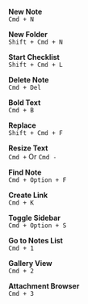 

**New Note**  
`Cmd + N`

**New Folder**  
`Shift + Cmd + N`

**Start Checklist**  
`Shift + Cmd + L`

**Delete Note**  
`Cmd + Del`

**Bold Text**  
`Cmd + B`

**Replace**  
`Shift + Cmd + F`

**Resize Text**  
`Cmd +` Or `Cmd -`

**Find Note**  
`Cmd + Option + F`

**Create Link**  
`Cmd + K`

**Toggle Sidebar**  
`Cmd + Option + S`

**Go to Notes List**  
`Cmd + 1`

**Gallery View**  
`Cmd + 2`

**Attachment Browser**  
`Cmd + 3`
